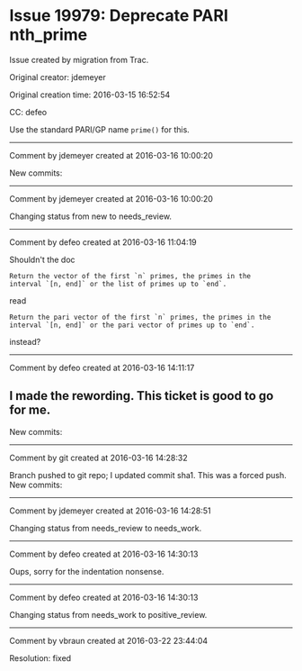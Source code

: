 # Issue 19979: Deprecate PARI nth_prime

Issue created by migration from Trac.

Original creator: jdemeyer

Original creation time: 2016-03-15 16:52:54

CC:  defeo

Use the standard PARI/GP name `prime()` for this.


---

Comment by jdemeyer created at 2016-03-16 10:00:20

New commits:


---

Comment by jdemeyer created at 2016-03-16 10:00:20

Changing status from new to needs_review.


---

Comment by defeo created at 2016-03-16 11:04:19

Shouldn't the doc


```
Return the vector of the first `n` primes, the primes in the
interval `[n, end]` or the list of primes up to `end`.
```


read


```
Return the pari vector of the first `n` primes, the primes in the
interval `[n, end]` or the pari vector of primes up to `end`.
```


instead?


---

Comment by defeo created at 2016-03-16 14:11:17

I made the rewording. This ticket is good to go for me.
----
New commits:


---

Comment by git created at 2016-03-16 14:28:32

Branch pushed to git repo; I updated commit sha1. This was a forced push. New commits:


---

Comment by jdemeyer created at 2016-03-16 14:28:51

Changing status from needs_review to needs_work.


---

Comment by defeo created at 2016-03-16 14:30:13

Oups, sorry for the indentation nonsense.


---

Comment by defeo created at 2016-03-16 14:30:13

Changing status from needs_work to positive_review.


---

Comment by vbraun created at 2016-03-22 23:44:04

Resolution: fixed
